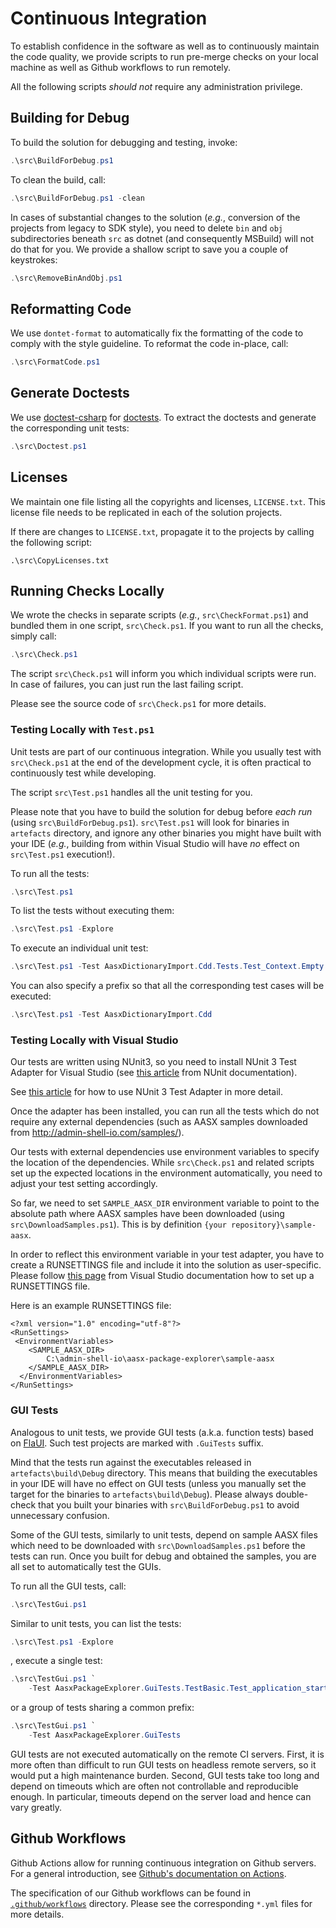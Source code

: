 # Continuous Integration

To establish confidence in the software as well as to continuously maintain 
the code quality, we provide scripts to run pre-merge checks on your local 
machine as well as Github workflows to run remotely.

All the following scripts *should not* require any administration privilege.

## Building for Debug

To build the solution for debugging and testing, invoke:

```powershell
.\src\BuildForDebug.ps1
```

To clean the build, call:
```powershell
.\src\BuildForDebug.ps1 -clean
```

In cases of substantial changes to the solution (*e.g.*, conversion of the
projects from legacy to SDK style), you need to delete `bin` and `obj` 
subdirectories beneath `src` as dotnet (and consequently MSBuild) will not do 
that for you. We provide a shallow script to save you a couple of 
keystrokes:

```powershell
.\src\RemoveBinAndObj.ps1
```

## Reformatting Code

We use `dontet-format` to automatically fix the formatting of
the code to comply with the style guideline. To reformat the code in-place, 
call:

```powershell
.\src\FormatCode.ps1
```

## Generate Doctests

We use [doctest-csharp](
https://github.com/mristin/doctest-csharp
) for [doctests](
https://en.wikipedia.org/wiki/Doctest). To extract the doctests and generate 
the corresponding unit tests:

```powershell
.\src\Doctest.ps1
```

## Licenses

We maintain one file listing all the copyrights and licenses, `LICENSE.txt`.
This license file needs to be replicated in each of the solution projects.

If there are changes to `LICENSE.txt`, propagate it to the projects by calling
the following script:

`.\src\CopyLicenses.txt`

## Running Checks Locally

We wrote the checks in separate scripts (*e.g.*, `src\CheckFormat.ps1`) and 
bundled them in one script, `src\Check.ps1`. If you want to run all the checks,
simply call:

```powershell
.\src\Check.ps1
```

The script `src\Check.ps1` will inform you which individual scripts were run. In
case of failures, you can just run the last failing script.

Please see the source code of `src\Check.ps1` for more details.

### Testing Locally with `Test.ps1`

Unit tests are part of our continuous integration. While you usually test
with `src\Check.ps1` at the end of the development cycle, it is often practical
to continuously test while developing. 

The script `src\Test.ps1` handles all the unit testing for you. 

Please note that you have to build the solution for debug before *each run* 
(using `src\BuildForDebug.ps1`). `src\Test.ps1` will look for binaries in 
`artefacts` directory, and ignore any other binaries you might have built with
your IDE (*e.g.*, building from within Visual Studio will have *no* effect on
`src\Test.ps1` execution!).

To run all the tests:

```powershell
.\src\Test.ps1
```

To list the tests without executing them:

```powershell
.\src\Test.ps1 -Explore
```

To execute an individual unit test:

```powershell
.\src\Test.ps1 -Test AasxDictionaryImport.Cdd.Tests.Test_Context.Empty
```

You can also specify a prefix so that all the corresponding test cases will be
executed:

```powershell
.\src\Test.ps1 -Test AasxDictionaryImport.Cdd
```

### Testing Locally with Visual Studio

Our tests are written using NUnit3, so you need to install NUnit 3 Test Adapter
for Visual Studio (see [this article][nunit3-test-adapter] from NUnit 
documentation).

See [this article][nunit3-test-adapter-usage] for how to use NUnit 3 Test 
Adapter in more detail.

Once the adapter has been installed, you can run all the tests which do not
require any external dependencies (such as AASX samples downloaded from 
http://admin-shell-io.com/samples/).

Our tests with external dependencies use environment variables to specify the
location of the dependencies. While `src\Check.ps1` and related scripts set up
the expected locations in the environment automatically, you need to adjust your
test setting accordingly.

So far, we need to set `SAMPLE_AASX_DIR` environment variable to point to the
absolute path where AASX samples have been downloaded (using 
`src\DownloadSamples.ps1`). This is by definition 
`{your repository}\sample-aasx`.

In order to reflect this environment variable in your test adapter, you have
to create a RUNSETTINGS file and include it into the solution as user-specific.
Please follow [this page][visual-studio-runsettings] from Visual Studio 
documentation how to set up a RUNSETTINGS file.

Here is an example RUNSETTINGS file:

```
<?xml version="1.0" encoding="utf-8"?>
<RunSettings>
 <EnvironmentVariables>
    <SAMPLE_AASX_DIR>
        C:\admin-shell-io\aasx-package-explorer\sample-aasx
    </SAMPLE_AASX_DIR>
  </EnvironmentVariables>
</RunSettings>
```

[nunit3-test-adapter]: https://docs.nunit.org/articles/vs-test-adapter/Adapter-Installation.html
[nunit3-test-adapter-usage]: https://docs.nunit.org/articles/vs-test-adapter/Usage.html
[visual-studio-runsettings]: https://docs.microsoft.com/en-us/visualstudio/test/configure-unit-tests-by-using-a-dot-runsettings-file?view=vs-2019

### GUI Tests

Analogous to unit tests, we provide GUI tests (a.k.a. function tests) based on 
[FlaUI](https://github.com/FlaUI/FlaUI).
Such test projects are marked with `.GuiTests` suffix. 

Mind that the tests run against the executables released in 
`artefacts\build\Debug` directory. This means that building the executables
in your IDE will have no effect on GUI tests (unless you manually set the target
for the binaries to `artefacts\build\Debug`). Please always double-check that
you built your binaries with `src\BuildForDebug.ps1` to avoid unnecessary
confusion.

Some of the GUI tests, similarly to unit tests, depend on sample AASX files
which need to be downloaded with `src\DownloadSamples.ps1` before the tests can
run. Once you built for debug and obtained the samples, you are all set to 
automatically test the GUIs.

To run all the GUI tests, call:

```powershell
.\src\TestGui.ps1
```

Similar to unit tests, you can list the tests:

```powershell
.\src\Test.ps1 -Explore
```

, execute a single test:

```powershell
.\src\TestGui.ps1 `
    -Test AasxPackageExplorer.GuiTests.TestBasic.Test_application_start
```

or a group of tests sharing a common prefix: 

```powershell
.\src\TestGui.ps1 `
    -Test AasxPackageExplorer.GuiTests
```

GUI tests are not executed automatically on the remote 
CI servers. First, it is more often than difficult to run GUI tests on headless
remote servers, so it would put a high maintenance burden. Second, GUI tests
take too long and depend on timeouts which are often not controllable
and reproducible enough. In particular, timeouts depend on the server load and
hence can vary greatly. 

## Github Workflows

Github Actions allow for running continuous integration on Github servers.
For a general introduction, see [Github's documentation on Actions](
https://docs.github.com/en/actions
).

The specification of our Github workflows can be found in [`.github/workflows`](
https://github.com/admin-shell-io/aasx-package-explorer/tree/master/.github/workflows
) directory. Please see the corresponding `*.yml` files for more details.